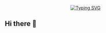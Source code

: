 <p align="center">
  <a href="https://github.com/CodeWhiteWeb/CodeWhiteWeb">
    <img 
      src="https://readme-typing-svg.herokuapp.com?color=%23e9e530&center=true&vCenter=true&lines=Hi%2C+welcome+to+my+GitHub+page;My+name+is+%C3%93scar+Rosales+Roca+and+I+am+studying+coding;Glad+to+see+your+interest+in+my+work" 
      alt="Typing SVG"
    >
  </a>
</p>

## Hi there 👋

<!--
**OscarRosalesRoca/OscarRosalesRoca** is a ✨ _special_ ✨ repository because its `README.md` (this file) appears on your GitHub profile.

Here are some ideas to get you started:

- 🔭 I’m currently working on ...
- 🌱 I’m currently learning ...
- 👯 I’m looking to collaborate on ...
- 🤔 I’m looking for help with ...
- 💬 Ask me about ...
- 📫 How to reach me: ...
- 😄 Pronouns: ...
- ⚡ Fun fact: ...
-->
